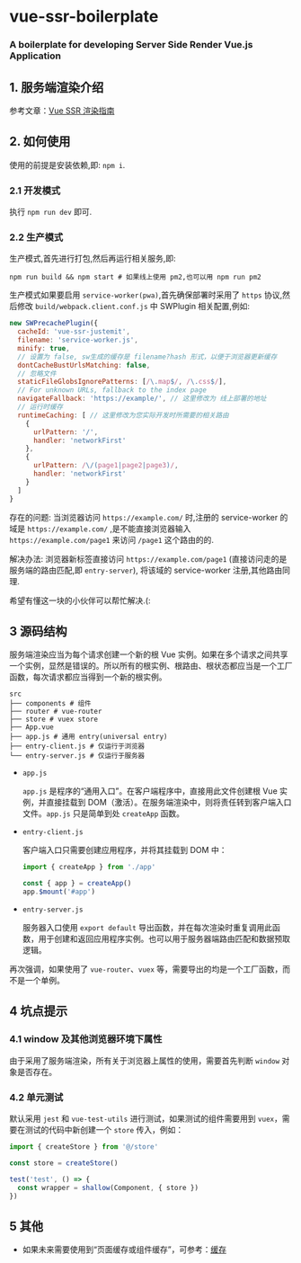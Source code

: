 # vue-ssr-boilerplate

### A boilerplate for developing Server Side Render Vue.js Application

## 1. 服务端渲染介绍

参考文章：[Vue SSR 渲染指南](https://ssr.vuejs.org)

## 2. 如何使用

使用的前提是安装依赖,即: `npm i`.

### 2.1 开发模式

执行 `npm run dev` 即可.

### 2.2 生产模式

生产模式,首先进行打包,然后再运行相关服务,即:

```shell
npm run build && npm start # 如果线上使用 pm2,也可以用 npm run pm2
```

生产模式如果要启用 `service-worker(pwa)`,首先确保部署时采用了 `https` 协议,然后修改 `build/webpack.client.conf.js` 中 SWPlugin 相关配置,例如:

```javascript
new SWPrecachePlugin({
  cacheId: 'vue-ssr-justemit',
  filename: 'service-worker.js',
  minify: true,
  // 设置为 false, sw生成的缓存是 filename?hash 形式，以便于浏览器更新缓存
  dontCacheBustUrlsMatching: false,
  // 忽略文件
  staticFileGlobsIgnorePatterns: [/\.map$/, /\.css$/],
  // For unknown URLs, fallback to the index page
  navigateFallback: 'https://example/', // 这里修改为 线上部署的地址
  // 运行时缓存
  runtimeCaching: [ // 这里修改为您实际开发时所需要的相关路由
    {
      urlPattern: '/',
      handler: 'networkFirst'
    },
    {
      urlPattern: /\/(page1|page2|page3)/,
      handler: 'networkFirst'
    }
  ]
}
```

存在的问题:
当浏览器访问 `https://example.com/` 时,注册的 service-worker 的域是 `https://example.com/` ,是不能直接浏览器输入 `https://example.com/page1` 来访问 `/page1` 这个路由的的.

解决办法: 浏览器新标签直接访问 `https://example.com/page1` (直接访问走的是 服务端的路由匹配,即 `entry-server`), 将该域的 service-worker 注册,其他路由同理.

希望有懂这一块的小伙伴可以帮忙解决.(:

## 3 源码结构

服务端渲染应当为每个请求创建一个新的根 Vue 实例。如果在多个请求之间共享一个实例，显然是错误的。所以所有的根实例、根路由、根状态都应当是一个工厂函数，每次请求都应当得到一个新的根实例。

```shell
src
├── components # 组件
├── router # vue-router
├── store # vuex store
├── App.vue
├── app.js # 通用 entry(universal entry)
├── entry-client.js # 仅运行于浏览器
└── entry-server.js # 仅运行于服务器
```

- `app.js`

  `app.js` 是程序的“通用入口”。在客户端程序中，直接用此文件创建根 Vue 实例，并直接挂载到 DOM（激活）。在服务端渲染中，则将责任转到客户端入口文件。`app.js` 只是简单到处 `createApp` 函数。

- `entry-client.js`

  客户端入口只需要创建应用程序，并将其挂载到 DOM 中：

  ```JavaScript
  import { createApp } from './app'

  const { app } = createApp()
  app.$mount('#app')
  ```

- `entry-server.js`

  服务器入口使用 `export default` 导出函数，并在每次渲染时重复调用此函数，用于创建和返回应用程序实例。也可以用于服务器端路由匹配和数据预取逻辑。

再次强调，如果使用了 `vue-router`、`vuex` 等，需要导出的均是一个工厂函数，而不是一个单例。

## 4 坑点提示

### 4.1 window 及其他浏览器环境下属性

由于采用了服务端渲染，所有关于浏览器上属性的使用，需要首先判断 `window` 对象是否存在。

### 4.2 单元测试

默认采用 `jest` 和 `vue-test-utils` 进行测试，如果测试的组件需要用到 `vuex`，需要在测试的代码中新创建一个 `store` 传入，例如：

```javascript
import { createStore } from '@/store'

const store = createStore()

test('test', () => {
  const wrapper = shallow(Component, { store })
})
```

## 5 其他

- 如果未来需要使用到“页面缓存或组件缓存”，可参考：[缓存](https://ssr.vuejs.org/zh/guide/caching.html#%E9%A1%B5%E9%9D%A2%E7%BA%A7%E5%88%AB%E7%BC%93%E5%AD%98-page-level-caching)
